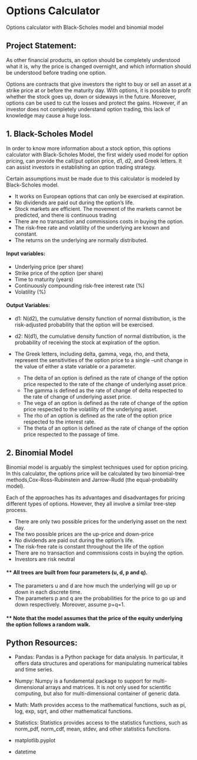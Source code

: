 # Options Calculator 

Options calculator with Black-Scholes model and binomial model

## Project Statement:
As other financial products, an option should be completely understood what it is, why the price is changed overnight, and which information should be understood before trading one option. 

Options are contracts that give investors the right to buy or sell an asset at a strike price at or before the maturity day. With options, it is possible to profit whether the stock goes up, down or sideways in the future. Moreover, options can be used to cut the losses and protect the gains. However, if an investor does not completely understand option trading, this lack of knowledge may cause a huge loss. 

## 1. Black-Scholes Model

In order to know more information about a stock option, this options calculator with Black-Scholes Model, the first widely used model for option pricing, can provide the call/put option price, d1, d2, and Greek letters. It can assist investors in establishing an option trading strategy. 


Certain assumptions must be made due to this calculator is modeled by Black-Scholes model. 
* It works on European options that can only be exercised at expiration.
* No dividends are paid out during the option’s life.
* Stock markets are efficient. The movement of the markets cannot be predicted, and there is continuous trading
* There are no transaction and commissions costs in buying the option.
* The risk-free rate and volatility of the underlying are known and constant.
* The returns on the underlying are normally distributed.

#### Input variables:
* Underlying price (per share)
* Strike price of the option (per share)
* Time to maturity (years)
* Continuously compounding risk-free interest rate (%)
* Volatility (%)

#### Output Variables:
* d1: N(d2), the cumulative density function of normal distribution, is the risk-adjusted probability that the option will be exercised.
* d2: N(d1), the cumulative density function of normal distribution, is the probability of receiving the stock at expiration of the option.

* The Greek letters, including delta, gamma, vega, rho, and theta, represent the sensitivities of the option price to a single –unit change in the value of either a state variable or a parameter. 
  - The delta of an option is defined as the rate of change of the option price respected to the rate of the change of underlying asset price. 
  -	The gamma is defined as the rate of change of delta respected to the rate of change of underlying asset price.
  -	The vega of an option is defined as the rate of change of the option price respected to the volatility of the underlying asset. 
  -	The rho of an option is defined as the rate of the option price respected to the interest rate. 
  -	The theta of an option is defined as the rate of change of the option price respected to the passage of time.

## 2. Binomial Model
Binomial model is arguably the simplest techniques used for option pricing. In this calculator, the options price will be calculated by two binomial-tree methods,Cox-Ross-Rubinstein and Jarrow-Rudd (the equal-probability model). 

Each of the approaches has its advantages and disadvantages for pricing different types of options. However, they all involve a similar tree-step process.

* There are only two possible prices for the underlying asset on the next day.
* The two possible prices are the up-price and down-price
* No dividends are paid out during the option’s life.
* The risk-free rate is constant throughout the life of the option
* There are no transaction and commissions costs in buying the option.
* Investors are risk neutral

#### ** All trees are built from four parameters (u, d, p and q). 
- The parameters u and d are how much the underlying will go up or down in each discrete time. 
- The parameters p and q are the probabilities for the price to go up and down respectively. Moreover, assume p+q=1.


#### ** Note that the model assumes that the price of the equity underlying the option follows a random walk.


## Python Resources:

* Pandas: Pandas is a Python package for data analysis. In particular, it offers data structures and operations for manipulating numerical tables and time series. 

* Numpy: Numpy is a fundamental package to support for multi-dimensional arrays and matrices. It is not only used for scientific computing, but also for multi-dimensional container of generic data.

* Math: Math provides access to the mathematical functions, such as pi, log, exp, sqrt, and other mathematical functions.  

* Statistics: Statistics provides access to the statistics functions, such as norm_pdf, norm_cdf, mean, stdev, and other statistics functions.

* matplotlib.pyplot

* datetime
